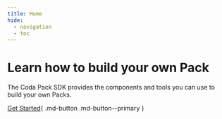```yaml
---
title: Home
hide:
  - navigation
  - toc
---
```


# Learn how to build your own Pack

The Coda Pack SDK provides the components and tools you can use to build your own Packs.

[Get Started][get_started]{ .md-button .md-button--primary }


[get_started]: tutorials/get-started/web.md
[beta]: https://coda.io/packsbeta
